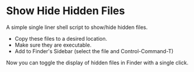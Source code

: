 Show Hide Hidden Files
========================

A simple single liner shell script to show/hide hidden files. 

- Copy these files to a desired location. 
- Make sure they are executable. 
- Add to Finder's Sidebar (select the file and Control-Command-T)

Now you can toggle the display of hidden files in Finder with a single click.


